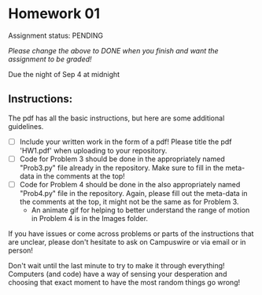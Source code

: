 # Homework 01

Assignment status: PENDING

_Please change the above to DONE when you finish and want the assignment to be graded!_

Due the night of Sep 4 at midnight

## Instructions:
The pdf has all the basic instructions, but here are some additional guidelines.
- [ ] Include your written work in the form of a pdf! Please title the pdf 'HW1.pdf' when uploading to your repository.
- [ ] Code for Problem 3 should be done in the appropriately named "Prob3.py" file already in the repository. Make sure to fill in the meta-data in the comments at the top!
- [ ] Code for Problem 4 should be done in the also appropriately named "Prob4.py" file in the repository. Again, please fill out the meta-data in the comments at the top, it might not be the same as for Problem 3.
	* An animate gif for helping to better understand the range of motion in Problem 4 is in the Images folder.


If you have issues or come across problems or parts of the instructions that are unclear, please don't hesitate to ask on Campuswire or via email or in person!

Don't wait until the last minute to try to make it through everything! Computers (and code) have a way of sensing your desperation and choosing that exact moment to have the most random things go wrong!

